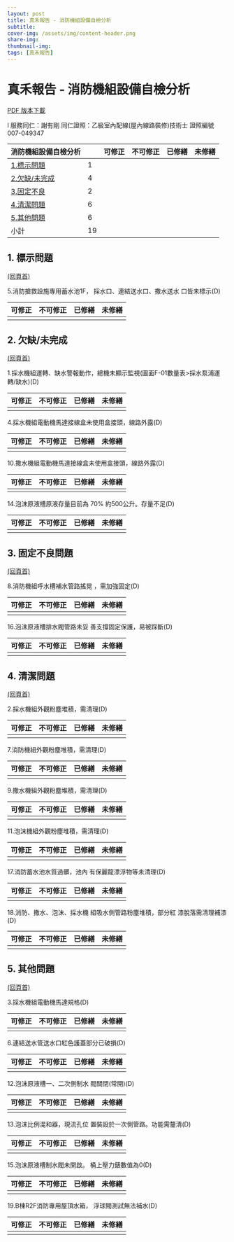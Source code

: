 ```yaml
---
layout: post
title: 真禾報告 - 消防機組設備自檢分析
subtitle:
cover-img: /assets/img/content-header.png
share-img: 
thumbnail-img:
tags: [真禾報告]
---
```


# <a name="_頁首">真禾報告 - 消防機組設備自檢分析</a>

[PDF 版本下載](../assets/post/20210925/01-07_消防機組設備自檢分析.pdf)

l  服務同仁：謝有剛 同仁證照：乙級室內配線(屋內線路裝修)技術士 證照編號007-049347 

| **消防機組設備自檢分析**       |     | **可修正** | **不可修正** | **已修繕** | **未修繕** |
| ------------------------------ | --- | ---------- | ------------ | ---------- | ---------- |
| [1.標示問題](#_標示問題)       | 1   |            |              |            |            |
| [2.欠缺/未完成](#_欠缺/未完成) | 4   |            |              |            |            |
| [3.固定不良](#_固定不良問題)   | 2   |            |              |            |            |
| [4.清潔問題](#_清潔問題)       | 6   |            |              |            |            |
| [5.其他問題](#_其他問題)       | 6   |            |              |            |            |
| 小計                           | 19  |            |              |            |            |


## 1.   <a name="_標示問題">標示問題</a>

[(回頁首)](#_頁首)

 5.消防搶救設施專用蓄水池1F， 採水口、連結送水口、撒水送水 口皆未標示(D)

| 可修正 | 不可修正 | 已修繕 | 未修繕 |
| ------ | -------- | ------ | ------ |
|        |          |        |        |


## 2.   <a name="_欠缺/未完成">欠缺/未完成</a>

[(回頁首)](#_頁首)

 1.採水機組運轉、缺水警報動作，總機未顯示監視(圖面F-01數量表>採水泵浦運轉/缺水)(D)

| 可修正 | 不可修正 | 已修繕 | 未修繕 |
| ------ | -------- | ------ | ------ |
|        |          |        |        |

4.採水機組電動機馬達接線盒未使用盒接頭，線路外露(D)

| 可修正 | 不可修正 | 已修繕 | 未修繕 |
| ------ | -------- | ------ | ------ |
|        |          |        |        |

10.撒水機組電動機馬達接線盒未使用盒接頭，線路外露(D)

| 可修正 | 不可修正 | 已修繕 | 未修繕 |
| ------ | -------- | ------ | ------ |
|        |          |        |        |

14.泡沫原液槽原液存量目前為 70% 約500公升。存量不足(D)

| 可修正 | 不可修正 | 已修繕 | 未修繕 |
| ------ | -------- | ------ | ------ |
|        |          |        |        |


## 3.   <a name="_固定不良問題">固定不良問題</a>

[(回頁首)](#_頁首)

8.消防機組呼水槽補水管路搖晃 ，需加強固定(D)

| 可修正 | 不可修正 | 已修繕 | 未修繕 |
| ------ | -------- | ------ | ------ |
|        |          |        |        |

16.泡沫原液槽排水閥管路未妥 善支撐固定保護，易被踩斷(D)

| 可修正 | 不可修正 | 已修繕 | 未修繕 |
| ------ | -------- | ------ | ------ |
|        |          |        |        |


## 4.   <a name="_清潔問題">清潔問題</a>

[(回頁首)](#_頁首)

2.採水機組外觀粉塵堆積，需清理(D)

| 可修正 | 不可修正 | 已修繕 | 未修繕 |
| ------ | -------- | ------ | ------ |
|        |          |        |        |

7.消防機組外觀粉塵堆積，需清理(D)

| 可修正 | 不可修正 | 已修繕 | 未修繕 |
| ------ | -------- | ------ | ------ |
|        |          |        |        |

9.撒水機組外觀粉塵堆積，需清理(D)

| 可修正 | 不可修正 | 已修繕 | 未修繕 |
| ------ | -------- | ------ | ------ |
|        |          |        |        |

11.泡沫機組外觀粉塵堆積，需清理(D)

| 可修正 | 不可修正 | 已修繕 | 未修繕 |
| ------ | -------- | ------ | ------ |
|        |          |        |        |

17.消防蓄水池水質過髒，池內 有保麗龍漂浮物等未清理(D)

| 可修正 | 不可修正 | 已修繕 | 未修繕 |
| ------ | -------- | ------ | ------ |
|        |          |        |        |

18.消防、撒水、泡沫、採水機 組吸水側管路粉塵堆積，部分紅 漆脫落需清理補漆(D)

| 可修正 | 不可修正 | 已修繕 | 未修繕 |
| ------ | -------- | ------ | ------ |
|        |          |        |        |


## 5.   <a name="_其他問題">其他問題</a>

[(回頁首)](#_頁首)

3.採水機組電動機馬達規格(D)

| 可修正 | 不可修正 | 已修繕 | 未修繕 |
| ------ | -------- | ------ | ------ |
|        |          |        |        |

6.連結送水管送水口紅色護蓋部分已破損(D)

| 可修正 | 不可修正 | 已修繕 | 未修繕 |
| ------ | -------- | ------ | ------ |
|        |          |        |        |

12.泡沫原液槽一、二次側制水 閥關閉(常開)(D) 

| 可修正 | 不可修正 | 已修繕 | 未修繕 |
| ------ | -------- | ------ | ------ |
|        |          |        |        |

13.泡沫比例混和器，現流孔位 置裝設於一次側管路。功能需釐清(D)

| 可修正 | 不可修正 | 已修繕 | 未修繕 |
| ------ | -------- | ------ | ------ |
|        |          |        |        |

15.泡沫原液槽制水閥未開啟。 桶上壓力錶數值為0(D) 

| 可修正 | 不可修正 | 已修繕 | 未修繕 |
| ------ | -------- | ------ | ------ |
|        |          |        |        |

19.B棟R2F消防專用屋頂水箱， 浮球閥測試無法補水(D)

| 可修正 | 不可修正 | 已修繕 | 未修繕 |
| ------ | -------- | ------ | ------ |
|        |          |        |        |

